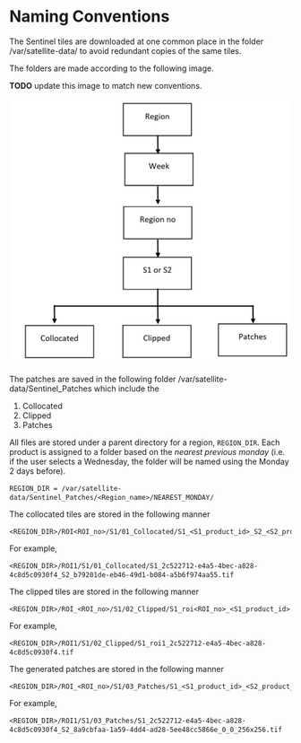 # Naming Conventions

The Sentinel tiles are downloaded at one common place in the folder /var/satellite-data/ to avoid redundant copies of the same tiles.

The folders are made according to the following image.

**TODO** update this image to match new conventions.

![File naming convention diagram](./images/file_conventions.png)

The patches are saved in the following folder /var/satellite-data/Sentinel_Patches which include the 

1. Collocated
2. Clipped
3. Patches

All files are stored under a parent directory for a region, `REGION_DIR`. Each product is assigned to a folder based on the *nearest previous monday* (i.e. if the user selects a Wednesday, the folder will be named using the Monday 2 days before).

    REGION_DIR = /var/satellite-data/Sentinel_Patches/<Region_name>/NEAREST_MONDAY/

The collocated tiles are stored in the following manner

    <REGION_DIR>/ROI<ROI_no>/S1/01_Collocated/S1_<S1_product_id>_S2_<S2_product_id>.tif

For example,

    <REGION_DIR>/ROI1/S1/01_Collocated/S1_2c522712-e4a5-4bec-a828-4c8d5c0930f4_S2_b79201de-eb46-49d1-b084-a5b6f974aa55.tif

The clipped tiles are stored in the following manner

    <REGION_DIR>/ROI_<ROI_no>/S1/02_Clipped/S1_roi<ROI_no>_<S1_product_id>.tif   

For example,

    <REGION_DIR>/ROI1/S1/02_Clipped/S1_roi1_2c522712-e4a5-4bec-a828-4c8d5c0930f4.tif   

The generated patches are stored in the following manner

    <REGION_DIR>/ROI_<ROI_no>/S1/03_Patches/S1_<S1_product_id>_<S2_product_id>_<start_row_pixel>x<start_column_pixel>.tif   

For example,

    <REGION_DIR>/ROI1/S1/03_Patches/S1_2c522712-e4a5-4bec-a828-4c8d5c0930f4_S2_8a9cbfaa-1a59-4dd4-ad28-5ee48cc5866e_0_0_256x256.tif   

